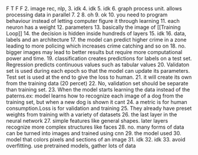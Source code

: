 F T F F
2. image rec, nlp, 
3. idk
4. idk
5. idk
6. graph process unit. allows processing data in parallel
7. 2
8. oh
9. ok
10. you need to program behaviour instead of letting computer figure it through learning
11. each neuron has a weight
12. parameters
13. basically the image of [[Training Loop]]
14. the decision is hidden inside hundreds of layers
15. idk 
16. data, labels and an architecture
17. the model can predict higher crime in a zone leading to more policing which increases crime catching and so on
18. no. bigger images may lead to better results but require more computational power and time.
19. classification creates predictions for labels on a test set. Regression predicts continuous values such as tabular values
20. Validaton set is used during each epoch so that the model can update its parameters. Test set is used at the end to give the loss to human.
21. it will create its own from the training data (20 percet)
22. No, validation set should be separate than training set.
23. When the model starts learning the data instead of the paterns.ex: model learns how to recognize each image of a dog from the training set, but when a new dog is shown it cant
24. a metric is for human consumption.Loss is for validation and training
25. They already have preset weights from training with a variety of datasets
26. the last layer in the neural network
27. simple features like general shapes. later layers recognize more complex structures like faces
28. no. many forms of data can be turned into images and trained using cnn
29. the model used 
30. model that colors pixels and sections of an image
31. idk
32. idk 
33. avoid overfitting. use pretrained models, gather lots of data